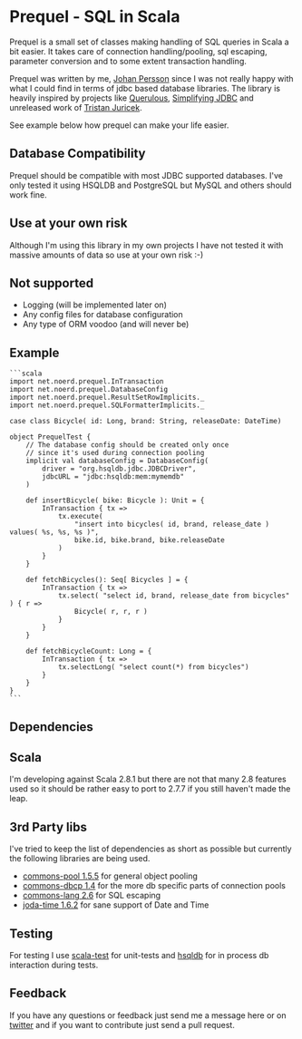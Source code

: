 Prequel - SQL in Scala
======================

Prequel is a small set of classes making handling of SQL queries in Scala a bit easier. It takes care of connection handling/pooling, sql escaping, parameter conversion and to some extent transaction handling.

Prequel was written by me, [Johan Persson](https://github.com/jpersson) since I was not really happy with what I could find in terms of jdbc based database libraries. The library is heavily inspired by projects like [Querulous](https://github.com/nkallen/querulous), [Simplifying JDBC](http://scala.sygneca.com/code/simplifying-jdbc) and unreleased work of [Tristan Juricek](https://github.com/tristanjuricek).

See example below how prequel can make your life easier.

## Database Compatibility

Prequel should be compatible with most JDBC supported databases. I've only tested it using HSQLDB and PostgreSQL but MySQL and others should work fine. 

## Use at your own risk

Although I'm using this library in my own projects I have not tested it with massive amounts of data so use at your own risk :-)

## Not supported

 * Logging (will be implemented later on)
 * Any config files for database configuration
 * Any type of ORM voodoo (and will never be)

Example
-------

    ```scala
    import net.noerd.prequel.InTransaction
    import net.noerd.prequel.DatabaseConfig
    import net.noerd.prequel.ResultSetRowImplicits._
    import net.noerd.prequel.SQLFormatterImplicits._    
    
    case class Bicycle( id: Long, brand: String, releaseDate: DateTime)

    object PrequelTest {
        // The database config should be created only once
        // since it's used during connection pooling
        implicit val databaseConfig = DatabaseConfig( 
            driver = "org.hsqldb.jdbc.JDBCDriver",
            jdbcURL = "jdbc:hsqldb:mem:mymemdb"
        )
       
        def insertBicycle( bike: Bicycle ): Unit = {
            InTransaction { tx => 
                tx.execute( 
                    "insert into bicycles( id, brand, release_date ) values( %s, %s, %s )", 
                    bike.id, bike.brand, bike.releaseDate
                )
            }
        }
        
        def fetchBicycles(): Seq[ Bicycles ] = {
            InTransaction { tx => 
                tx.select( "select id, brand, release_date from bicycles" ) { r =>
                    Bicycle( r, r, r )
                }
            }
        }
        
        def fetchBicycleCount: Long = {
            InTransaction { tx => 
                tx.selectLong( "select count(*) from bicycles")
            }
        }
    }
    ```
    
Dependencies
------------

## Scala

I'm developing against Scala 2.8.1 but there are not that many 2.8 features used so it should be rather easy to port to 2.7.7 if you still haven't made the leap. 

## 3rd Party libs

I've tried to keep the list of dependencies as short as possible but currently the following
libraries are being used.

* [commons-pool 1.5.5](http://commons.apache.org/pool) for general object pooling
* [commons-dbcp 1.4](http://commons.apache.org/dbcp) for the more db specific parts of connection pools
* [commons-lang 2.6](http://commons.apache.org/lang) for SQL escaping
* [joda-time 1.6.2](http://joda-time.sourceforge.net/) for sane support of Date and Time

## Testing

For testing I use [scala-test](http://www.scalatest.org) for unit-tests and [hsqldb](http://hsqldb.org) for in process db interaction during tests.

Feedback
--------

If you have any questions or feedback just send me a message here or on [twitter](http://twitter.com/suraken) and if you want to contribute just send a pull request.
